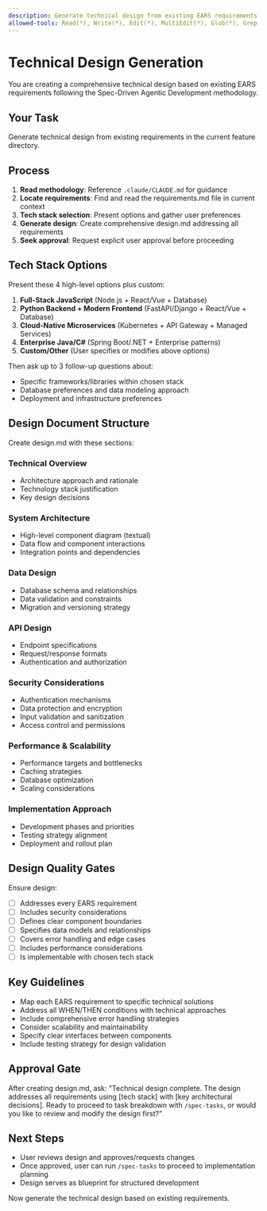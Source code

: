 ```yaml
---
description: Generate technical design from existing EARS requirements
allowed-tools: Read(*), Write(*), Edit(*), MultiEdit(*), Glob(*), Grep(*), TodoWrite
---
```


# Technical Design Generation

You are creating a comprehensive technical design based on existing EARS requirements following the Spec-Driven Agentic Development methodology.

## Your Task
Generate technical design from existing requirements in the current feature directory.

## Process
1. **Read methodology**: Reference `.claude/CLAUDE.md` for guidance
2. **Locate requirements**: Find and read the requirements.md file in current context
3. **Tech stack selection**: Present options and gather user preferences
4. **Generate design**: Create comprehensive design.md addressing all requirements
5. **Seek approval**: Request explicit user approval before proceeding

## Tech Stack Options
Present these 4 high-level options plus custom:

1. **Full-Stack JavaScript** (Node.js + React/Vue + Database)
2. **Python Backend + Modern Frontend** (FastAPI/Django + React/Vue + Database)  
3. **Cloud-Native Microservices** (Kubernetes + API Gateway + Managed Services)
4. **Enterprise Java/C#** (Spring Boot/.NET + Enterprise patterns)
5. **Custom/Other** (User specifies or modifies above options)

Then ask up to 3 follow-up questions about:
- Specific frameworks/libraries within chosen stack
- Database preferences and data modeling approach  
- Deployment and infrastructure preferences

## Design Document Structure
Create design.md with these sections:

### Technical Overview
- Architecture approach and rationale
- Technology stack justification
- Key design decisions

### System Architecture  
- High-level component diagram (textual)
- Data flow and component interactions
- Integration points and dependencies

### Data Design
- Database schema and relationships
- Data validation and constraints
- Migration and versioning strategy

### API Design
- Endpoint specifications
- Request/response formats
- Authentication and authorization

### Security Considerations
- Authentication mechanisms
- Data protection and encryption
- Input validation and sanitization
- Access control and permissions

### Performance & Scalability
- Performance targets and bottlenecks
- Caching strategies
- Database optimization
- Scaling considerations

### Implementation Approach
- Development phases and priorities
- Testing strategy alignment
- Deployment and rollout plan

## Design Quality Gates
Ensure design:
- [ ] Addresses every EARS requirement
- [ ] Includes security considerations
- [ ] Defines clear component boundaries
- [ ] Specifies data models and relationships
- [ ] Covers error handling and edge cases
- [ ] Includes performance considerations
- [ ] Is implementable with chosen tech stack

## Key Guidelines
- Map each EARS requirement to specific technical solutions
- Address all WHEN/THEN conditions with technical approaches
- Include comprehensive error handling strategies
- Consider scalability and maintainability
- Specify clear interfaces between components
- Include testing strategy for design validation

## Approval Gate
After creating design.md, ask:
"Technical design complete. The design addresses all requirements using [tech stack] with [key architectural decisions]. Ready to proceed to task breakdown with `/spec-tasks`, or would you like to review and modify the design first?"

## Next Steps
- User reviews design and approves/requests changes
- Once approved, user can run `/spec-tasks` to proceed to implementation planning
- Design serves as blueprint for structured development

Now generate the technical design based on existing requirements.